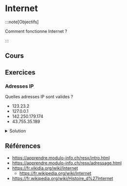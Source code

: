 # Internet

:::note[Objectifs]

Comment fonctionne Internet ?

:::

## Cours

<Reaveal name="3cci-webs-internet" />

## Exercices

### Adresses IP

Quelles adresses IP sont valides ?

- 123.23.2
- 127.0.0.1
- 142.250.179.174
- 43.755.35.189

<details>
<summary>Solution</summary>

- 123.23.2 : Non (manque un nombre)
- 127.0.0.1 : Oui (localhost)
- 142.250.179.174 : Oui
- 43.755.35.189 : Non (755 > 255)

</details>

## Références

- https://apprendre.modulo-info.ch/resx/intro.html
- https://apprendre.modulo-info.ch/resx/adressage.html
- https://fr.vikidia.org/wiki/Internet
  - https://fr.wikipedia.org/wiki/Internet
- https://fr.wikipedia.org/wiki/Histoire_d%27Internet

